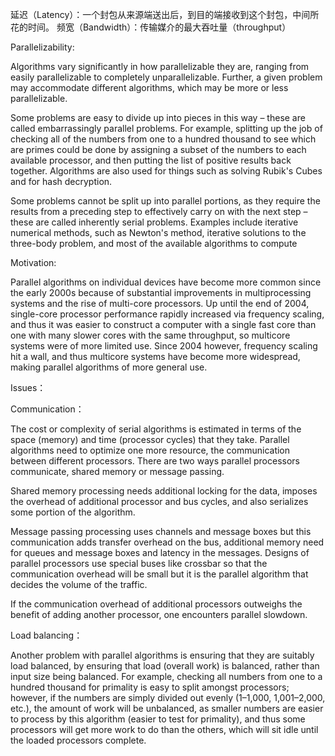 延迟（Latency）：一个封包从来源端送出后，到目的端接收到这个封包，中间所花的时间。
频宽（Bandwidth）：传输媒介的最大吞吐量（throughput）

Parallelizability:

Algorithms vary significantly in how parallelizable they are, ranging from easily parallelizable to completely unparallelizable. 
Further, a given problem may accommodate different algorithms, which may be more or less parallelizable.

Some problems are easy to divide up into pieces in this way – these are called embarrassingly parallel problems. 
For example, splitting up the job of checking all of the numbers from one to a hundred thousand to see which are primes 
could be done by assigning a subset of the numbers to each available processor, and then putting the list of positive results 
back together. Algorithms are also used for things such as solving Rubik's Cubes and for hash decryption.

Some problems cannot be split up into parallel portions, as they require the results from a preceding step to 
effectively carry on with the next step – these are called inherently serial problems. Examples include iterative numerical methods, 
such as Newton's method, iterative solutions to the three-body problem, and most of the available algorithms to compute

Motivation:

Parallel algorithms on individual devices have become more common since the early 2000s
because of substantial improvements in multiprocessing systems and the rise of multi-core processors. 
Up until the end of 2004, single-core processor performance rapidly increased via frequency scaling, 
and thus it was easier to construct a computer with a single fast core than one with many slower cores with the same throughput, 
so multicore systems were of more limited use. Since 2004 however, frequency scaling hit a wall, 
and thus multicore systems have become more widespread, making parallel algorithms of more general use.


Issues：

Communication：

The cost or complexity of serial algorithms is estimated in terms of the space (memory) and time (processor cycles) that they take. 
Parallel algorithms need to optimize one more resource, the communication between different processors. 
There are two ways parallel processors communicate, shared memory or message passing.

Shared memory processing needs additional locking for the data, imposes the overhead of additional processor and bus cycles, 
and also serializes some portion of the algorithm.

Message passing processing uses channels and message boxes but this communication adds transfer overhead on the bus, 
additional memory need for queues and message boxes and latency in the messages. Designs of parallel processors use special buses 
like crossbar so that the communication overhead will be small but it is the parallel algorithm that decides the volume of the traffic.

If the communication overhead of additional processors outweighs the benefit of adding another processor, 
one encounters parallel slowdown.

Load balancing：

Another problem with parallel algorithms is ensuring that they are suitably load balanced, 
by ensuring that load (overall work) is balanced, rather than input size being balanced. 
For example, checking all numbers from one to a hundred thousand for primality is easy to split amongst processors;
however, if the numbers are simply divided out evenly (1–1,000, 1,001–2,000, etc.), the amount of work will be unbalanced,
as smaller numbers are easier to process by this algorithm (easier to test for primality),
and thus some processors will get more work to do than the others, which will sit idle until the loaded processors complete.




